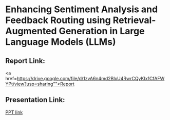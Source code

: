 # Enhancing Sentiment Analysis and Feedback Routing using Retrieval-Augmented Generation in Large Language Models (LLMs)
<p align="center">
</p>


## Report Link:
  <a href=https://drive.google.com/file/d/1zvA6n4md2BlxU4RwrCQyKIx1CfAFWYPt/view?usp=sharing"">Report</a>
  
## Presentation Link:
  <a href="https://drive.google.com/file/d/1vf-AjIvAw4M6NUXwUhu5S_Tsz8b2Vnfz/view?usp=sharing"> PPT link</a>
